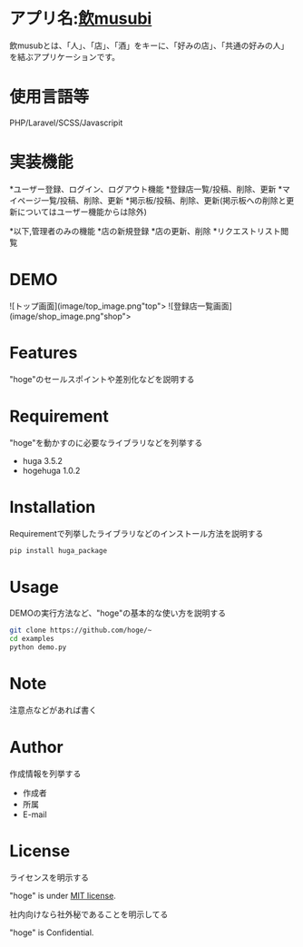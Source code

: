 
# アプリ名:<a  href="https://nomusubi.herokuapp.com">飲musubi</a>
 飲musubとは、「人」、「店」、「酒」をキーに、「好みの店」、「共通の好みの人」を結ぶアプリケーションです。

# 使用言語等
PHP/Laravel/SCSS/Javascripit

# 実装機能
*ユーザー登録、ログイン、ログアウト機能
*登録店一覧/投稿、削除、更新
*マイページ一覧/投稿、削除、更新
*掲示板/投稿、削除、更新(掲示板への削除と更新についてはユーザー機能からは除外)

*以下,管理者のみの機能
   *店の新規登録
   *店の更新、削除
   *リクエストリスト閲覧

# DEMO
![トップ画面](image/top_image.png"top">
![登録店一覧画面](image/shop_image.png"shop">
 
# Features
 
"hoge"のセールスポイントや差別化などを説明する
 
# Requirement
 
"hoge"を動かすのに必要なライブラリなどを列挙する
 
* huga 3.5.2
* hogehuga 1.0.2
 
# Installation
 
Requirementで列挙したライブラリなどのインストール方法を説明する
 
```bash
pip install huga_package
```
 
# Usage
 
DEMOの実行方法など、"hoge"の基本的な使い方を説明する
 
```bash
git clone https://github.com/hoge/~
cd examples
python demo.py
```
 
# Note
 
注意点などがあれば書く
 
# Author
 
作成情報を列挙する
 
* 作成者
* 所属
* E-mail
 
# License
ライセンスを明示する
 
"hoge" is under [MIT license](https://en.wikipedia.org/wiki/MIT_License).
 
社内向けなら社外秘であることを明示してる
 
"hoge" is Confidential.